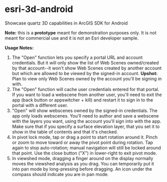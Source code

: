 # esri-3d-android
Showcase quartz 3D capabilities in ArcGIS SDK for Android

**Note:** this is a **prototype** meant for demonstration purposes only. It is not meant for commercial use and it is not an Esri developer sample.

**Usage Notes:**

1. The "Open" function lets you specify a portal URL and account credentials. But it will only show the list of Web Scenes owned/created by that account--it won't show Web Scenes created by another account but which are allowed to be viewed by the signed-in account. **Upshot:** Plan to view only Web Scenes owned by the account you'll be signing in with.
1. The "Open" function will cache user credentials entered for that portal. If you want to load a webscene from another user, you'll need to exit the app (back button or appswitcher + kill) and restart it to sign in to the portal with a different user.
1. "Open" will show webscenes owned by the signed-in credentials. The app only loads webscenes. You'll need to author and save a webscene with the layers you want, using the account you'll sign into with the app. Make sure that if you specify a surface elevation layer, that you set it to show in the table of contents and that it's checked.
1. In pivot lock mode, tap or drag a point to start rotation around it. Pinch or zoom to move toward or away the pivot point during rotation. Tap again to stop auto-rotation; manual navigation will still be locked around that point. Use the close button ("X") in lower-right to exit pivot mode.
1. In viewshed mode, dragging a finger around on the display normally moves the viewshed analysis as you drag. You can temporarily put it into pan mode by long-pressing before dragging. An icon under the compass should indicate you are in pan mode.
